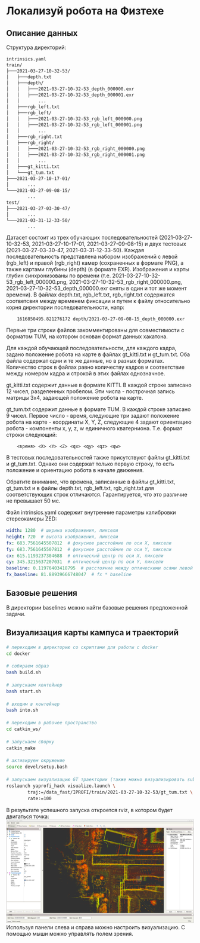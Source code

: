 # Локализуй робота на Физтехе

## Описание данных

Структура директорий:
```
intrinsics.yaml
train/
├───2021-03-27-10-32-53/
│   ├───depth.txt
│   ├───depth/
│   │   ├───2021-03-27-10-32-53_depth_000000.exr
│   │   ├───2021-03-27-10-32-53_depth_000001.exr
│   │       ...
│   ├───rgb_left.txt
│   ├───rgb_left/
│   │   ├───2021-03-27-10-32-53_rgb_left_000000.png
│   │   ├───2021-03-27-10-32-53_rgb_left_000001.png
│   │       ...
│   ├───rgb_right.txt
│   ├───rgb_right/
│   │   ├───2021-03-27-10-32-53_rgb_right_000000.png
│   │   ├───2021-03-27-10-32-53_rgb_right_000001.png
│   │       ...
│   ├───gt_kitti.txt
│   └───gt_tum.txt
├───2021-03-27-10-17-01/
│       ...
└───2021-03-27-09-08-15/
        ...
test/
├───2021-03-27-03-30-47/
│       ...
└───2021-03-31-12-33-50/
        ...
```

Датасет состоит из трех обучающих последовательностей (2021-03-27-10-32-53, 2021-03-27-10-17-01, 2021-03-27-09-08-15) и двух тестовых (2021-03-27-03-30-47, 2021-03-31-12-33-50). Каждая последовательность представлена набором изображений с левой (rgb_left) и правой (rgb_right) камер (сохраненных в формате PNG), а также картами глубины (depth) (в формате EXR). Изображения и карты глубин синхронизованы по времени (т.е. 2021-03-27-10-32-53_rgb_left_000000.png, 2021-03-27-10-32-53_rgb_right_000000.png, 2021-03-27-10-32-53_depth_000000.exr сняты в один и тот же момент времени). В файлах depth.txt, rgb_left.txt, rgb_right.txt содержатся соответсвия между временем фиксации и путем к файлу относительно корня директории последовательности, напр:

        1616850495.821276172 depth/2021-03-27-09-08-15_depth_000000.exr

Первые три строки файлов закомментированы для совместимости с форматом TUM, на котором основан формат данных хакатона.

Для каждой обучающей последовательности, для каждого кадра, задано положение робота на карте в файлах gt_kitti.txt и gt_tum.txt. Оба файла содержат одни и те же данные, но в разных форматах. Количество строк в файлах равно количеству кадров и соответствие между номером кадра и строкой в этих файлах однозначное. 

gt_kitti.txt содержит данные в формате KITTI. В каждой строке записано 12 чисел, разделенных пробелом. Эти числа - построчная запись матрицы 3x4, задающей положение робота на карте.

gt_tum.txt содержит данные в формате TUM. В каждой строке записано 9 чисел. Первое число - время, следующие три задают положение робота на карте - координаты X, Y, Z, следующие 4 задают ориентацию робота - компоненты x, y, z, w единичного кватерниона. Т.е. формат строки следующий:

        <время> <X> <Y> <Z> <qx> <qy> <qz> <qw>

В тестовых последовательностей также присутствуют файлы gt_kitti.txt и gt_tum.txt. Однако они содержат только первую строку, то есть положение и ориентацию робота в начале движения.

Обратите внимание, что времена, записанные в файлы gt_kitti.txt, gt_tum.txt и в файлы depth.txt, rgb_left.txt, rgb_right.txt для соответствующих строк отличаются. Гарантируется, что это различие не превышает 50 мс.

Файл intrinsics.yaml содержит внутренние параметры калибровки стереокамеры ZED:
```yaml
width: 1280  # ширина изображения, пиксели
height: 720  # высота изображения, пиксели
fx: 683.7561645507812  # фокусное расстойние по оси X, пиксели
fy: 683.7561645507812  # фокусное расстойние по оси Y, пиксели
cx: 615.1193237304688  # оптический центр по оси X, пиксели
cy: 345.3215637207031  # оптический центр по оси Y, пиксели
baseline: 0.11976403418795  # расстояние между оптическими осями левой и правой камер, метры
fx_baseline: 81.88939666748047  # fx * baseline
```

## Базовые решения
В директории baselines можно найти базовые решения предложенной задачи.

## Визуализация карты кампуса и траекторий

```bash
# переходим в директорию со скриптами для работы с docker
cd docker

# собираем образ
bash build.sh

# запускаем контейнер
bash start.sh

# входим в контейнер
bash into.sh

# переходим в рабочее пространство
cd catkin_ws/

# запускаем сборку
catkin_make

# активируем окружение
source devel/setup.bash

# запускаем визуализацию GT траектории (также можно визуализировать submission)
roslaunch yaprofi_hack visualize.launch \
        traj:=/data_fast/IPROFI/train/2021-03-27-10-32-53/gt_tum.txt \
        rate:=100
```
В результате успешного запуска откроется rviz, в котором будет двигаться точка:
![pangolin](imgs/rviz.png)
Используя панели слева и справа можно настроить визуализацию. С помощью мыши можно управлять полем зрения.